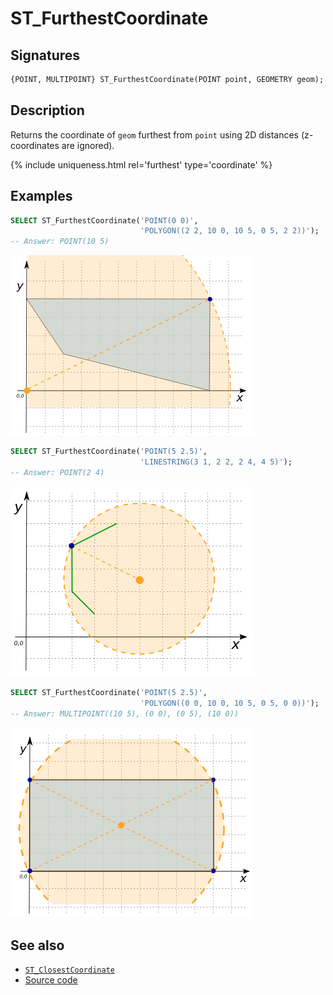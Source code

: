 # ST_FurthestCoordinate

## Signatures

```sql
{POINT, MULTIPOINT} ST_FurthestCoordinate(POINT point, GEOMETRY geom);
```

## Description

Returns the coordinate of `geom` furthest from `point` using 2D distances
(z-coordinates are ignored).

{% include uniqueness.html rel='furthest' type='coordinate' %}

## Examples

```sql
SELECT ST_FurthestCoordinate('POINT(0 0)',
                             'POLYGON((2 2, 10 0, 10 5, 0 5, 2 2))');
-- Answer: POINT(10 5)
```

![](./ST_FurthestCoordinate_1.png)

```sql
SELECT ST_FurthestCoordinate('POINT(5 2.5)',
                             'LINESTRING(3 1, 2 2, 2 4, 4 5)');
-- Answer: POINT(2 4)
```

![](./ST_FurthestCoordinate_2.png)

```sql
SELECT ST_FurthestCoordinate('POINT(5 2.5)',
                             'POLYGON((0 0, 10 0, 10 5, 0 5, 0 0))');
-- Answer: MULTIPOINT((10 5), (0 0), (0 5), (10 0))
```

![](./ST_FurthestCoordinate_3.png)

## See also

* [`ST_ClosestCoordinate`](../ST_ClosestCoordinate)
* <a href="https://github.com/orbisgis/h2gis/blob/master/h2gis-functions/src/main/java/org/h2gis/functions/spatial/distance/ST_FurthestCoordinate.java" target="_blank">Source code</a>

